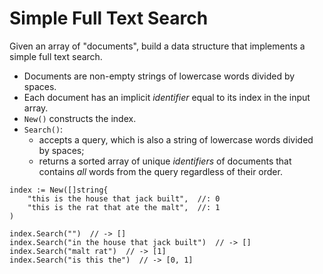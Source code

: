 # Simple Full Text Search

Given an array of "documents", build a data structure that implements a simple full text search.

* Documents are non-empty strings of lowercase words divided by spaces.
* Each document has an implicit *identifier* equal to its index in the input array.
* `New()` constructs the index.
* `Search()`:
    * accepts a query, which is also a string of lowercase words divided by spaces;
    * returns a sorted array of unique *identifiers* of documents that contains *all* words from the query regardless of their order.

```golang
index := New([]string{
    "this is the house that jack built",  //: 0
    "this is the rat that ate the malt",  //: 1
)

index.Search("")  // -> []
index.Search("in the house that jack built")  // -> []
index.Search("malt rat")  // -> [1]
index.Search("is this the")  // -> [0, 1]
```
